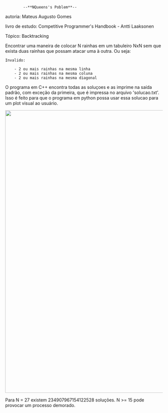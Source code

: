   			--**NQueens's Poblem**--

autoria: Mateus Augusto Gomes

livro de estudo: Competitive Programmer's Handbook - Antti Laaksonen

Tópico: Backtracking

Encontrar uma maneira de colocar N rainhas em um tabuleiro NxN sem que exista duas rainhas 
que possam atacar uma à outra.
Ou seja:

	Invalido:
 
		- 2 ou mais rainhas na mesma linha
		- 2 ou mais rainhas na mesma coluna
		- 2 ou mais rainhas na mesma diagonal
  
O programa em C++ encontra todas as soluçoes e as imprime na saída padrão, com exceção da primeira,
que é impressa no arquivo 'solucao.txt'. Isso é feito para que o programa em python possa
usar essa solucao para um plot visual ao usuário.

<div align="center">
<img src="https://github.com/Mateusg2022/N-Queens-Poblem/assets/168873690/6a960bf4-c8a9-48e5-9e7c-19c0d9394752.png"
" width="900px" />
</div>

Para N = 27 existem 234907967154122528 soluções. N >= 15 pode provocar um processo demorado.
